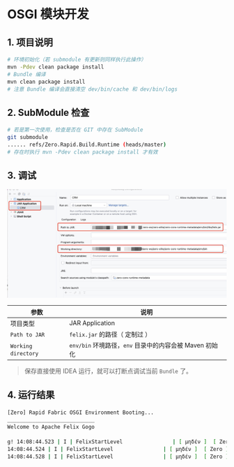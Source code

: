 # OSGI 模块开发

## 1. 项目说明

```bash
# 环境初始化（若 submodule 有更新则同样执行此操作）
mvn -Pdev clean package install
# Bundle 编译
mvn clean package install
# 注意 Bundle 编译会直接清空 dev/bin/cache 和 dev/bin/logs
```

## 2. SubModule 检查

```bash
# 若是第一次使用，检查是否在 GIT 中存在 SubModule
git submodule
...... refs/Zero.Rapid.Build.Runtime (heads/master)
# 存在时执行 mvn -Pdev clean package install 才有效
```

## 3. 调试

![](docs/debug.png)

| 参数                  | 说明                                      |
|---------------------|-----------------------------------------|
| 项目类型                | JAR Application                         |
| `Path to JAR`       | `felix.jar` 的路径（ 定制过 ）                  |
| `Working directory` | `env/bin` 环境路径，`env` 目录中的内容会被 Maven 初始化 | 

> 保存直接使用 IDEA 运行，就可以打断点调试当前 `Bundle` 了。

## 4. 运行结果

```bash
[Zero] Rapid Fabric OSGI Environment Booting...
____________________________
Welcome to Apache Felix Gogo

g! 14:08:44.523 | I | FelixStartLevel                | [ μηδέν ]  [ Zero ]  ( Exception ) "231" errors has been added to the Store. | io.zerows.core.metadata.store.OCacheFailure 
14:08:44.524 | I | FelixStartLevel                | [ μηδέν ]  [ Zero ]  ( Service ) The service "class io.zerows.core.metadata.osgi.service.ExceptionDeskService" of "interface io.zerows.core.metadata.osgi.service.ExceptionDesk" has been registered successfully! | io.zerows.core.metadata.osgi.CoreMetadataDependency 
14:08:44.528 | I | FelixStartLevel                | [ μηδέν ]  [ Zero ]  ( Bundle ) The bundle 「io.zerows.zero-core-runtime-metadata」 has been started successfully! | io.zerows.core.metadata.osgi.CoreMetadataActivator 
```
